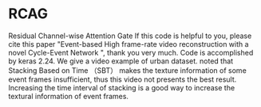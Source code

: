 # RCAG
Residual Channel-wise Attention Gate 
If this code is helpful to you, please cite this paper "Event-based High frame-rate video reconstruction with a novel Cycle-Event Network ", thank you very much.
Code is accomplished by keras 2.24.
We give a video example of urban dataset. noted that Stacking Based on Time （SBT） makes the texture information of some event frames insufficient, thus this video not presents the best result. Increasing the time interval of stacking is a good way to increase the textural information of event frames.
